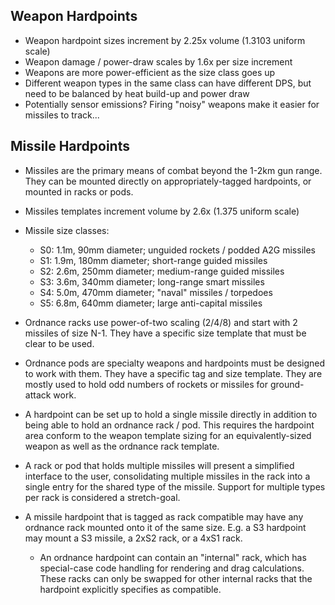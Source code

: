 ## Weapon Hardpoints

- Weapon hardpoint sizes increment by 2.25x volume (1.3103 uniform scale)
- Weapon damage / power-draw scales by 1.6x per size increment
- Weapons are more power-efficient as the size class goes up
- Different weapon types in the same class can have different DPS, but need to be balanced by heat build-up and power draw
- Potentially sensor emissions? Firing "noisy" weapons make it easier for missiles to track...

## Missile Hardpoints

- Missiles are the primary means of combat beyond the 1-2km gun range. They can be mounted directly on appropriately-tagged hardpoints, or mounted in racks or pods.

- Missiles templates increment volume by 2.6x (1.375 uniform scale) 
- Missile size classes:
	- S0: 1.1m, 90mm diameter; unguided rockets / podded A2G missiles
	- S1: 1.9m, 180mm diameter; short-range guided missiles
	- S2: 2.6m, 250mm diameter; medium-range guided missiles
	- S3: 3.6m, 340mm diameter; long-range smart missiles
	- S4: 5.0m, 470mm diameter; "naval" missiles / torpedoes
	- S5: 6.8m, 640mm diameter; large anti-capital missiles

- Ordnance racks use power-of-two scaling (2/4/8) and start with 2 missiles of size N-1. They have a specific size template that must be clear to be used.

- Ordnance pods are specialty weapons and hardpoints must be designed to work with them. They have a specific tag and size template. They are mostly used to hold odd numbers of rockets or missiles for ground-attack work.

- A hardpoint can be set up to hold a single missile directly in addition to being able to hold an ordnance rack / pod. This requires the hardpoint area conform to the weapon template sizing for an equivalently-sized weapon as well as the ordnance rack template.

- A rack or pod that holds multiple missiles will present a simplified interface to the user, consolidating multiple missiles in the rack into a single entry for the shared type of the missile. Support for multiple types per rack is considered a stretch-goal.

- A missile hardpoint that is tagged as rack compatible may have any ordnance rack mounted onto it of the same size. E.g. a S3 hardpoint may mount a S3 missile, a 2xS2 rack, or a 4xS1 rack.
  - An ordnance hardpoint can contain an "internal" rack, which has special-case code handling for rendering and drag calculations. These racks can only be swapped for other internal racks that the hardpoint explicitly specifies as compatible.

